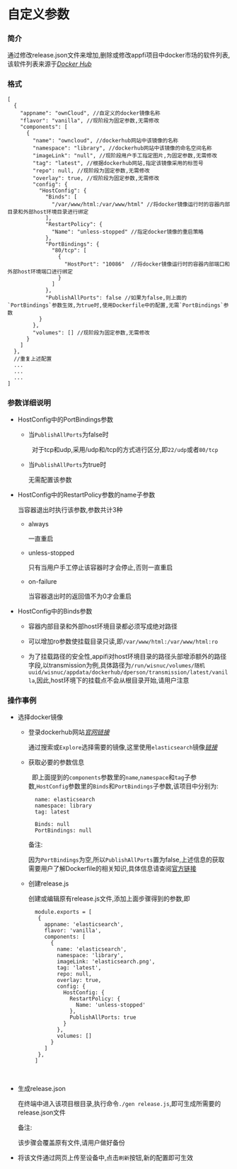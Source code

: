 # 自定义参数

### 简介

通过修改release.json文件来增加,删除或修改appfi项目中docker市场的软件列表,该软件列表来源于[*Docker Hub*](https://hub.docker.com/)

### 格式

```
[
  {
    "appname": "ownCloud", //自定义的docker镜像名称
    "flavor": "vanilla", //现阶段为固定参数,无需修改
    "components": [
      {
        "name": "owncloud", //dockerhub网站中该镜像的名称
        "namespace": "library", //dockerhub网站中该镜像的命名空间名称
        "imageLink": "null", //现阶段用户手工指定图片,为固定参数,无需修改
        "tag": "latest", //根据dockerhub网站,指定该镜像采用的标签号
        "repo": null, //现阶段为固定参数,无需修改
        "overlay": true, //现阶段为固定参数,无需修改
        "config": {
          "HostConfig": {
            "Binds": [
              "/var/www/html:/var/www/html" //将docker镜像运行时的容器内部目录和外部host环境目录进行绑定
            ],
            "RestartPolicy": {
              "Name": "unless-stopped" //指定docker镜像的重启策略
            },
            "PortBindings": {
              "80/tcp": [
                {
                  "HostPort": "10086"  //将docker镜像运行时的容器内部端口和外部host环境端口进行绑定
                }
              ]
            },
            "PublishAllPorts": false //如果为false,则上面的`PortBindings`参数生效,为true时,使用Dockerfile中的配置,无需`PortBindings`参数
          }
        },
        "volumes": [] //现阶段为固定参数,无需修改
      }
    ]
  },
  //重复上述配置
  ...
  ...
  ...
]
```

### 参数详细说明

+ HostConfig中的PortBindings参数
  
  - 当`PublishAllPorts`为false时<p>
  
    对于tcp和udp,采用/udp和/tcp的方式进行区分,即`22/udp`或者`80/tcp`
  
  - 当`PublishAllPorts`为true时<p>
  
    无需配置该参数
  
  
+ HostConfig中的RestartPolicy参数的name子参数

  当容器退出时执行该参数,参数共计3种
  
  - always<p>
  
    一直重启
  
  - unless-stopped<p>
  
    只有当用户手工停止该容器时才会停止,否则一直重启
  
  - on-failure<p>
  
    当容器退出时的返回值不为0才会重启
  

+ HostConfig中的Binds参数

  - 容器内部目录和外部host环境目录都必须写成绝对路径<p>
  
  - 可以增加ro参数使挂载目录只读,即`/var/www/html:/var/www/html:ro`<p>
  
  - 为了挂载路径的安全性,appifi对host环境目录的路径头部增添额外的路径字段,以transmission为例,具体路径为`/run/wisnuc/volumes/随机uuid/wisnuc/appdata/dockerhub/dperson/transmission/latest/vanilla`,因此,host环境下的挂载点不会从根目录开始,请用户注意<p>
  

### 操作事例

+ 选择docker镜像

  - 登录dockerhub网站[*官网链接*](https://hub.docker.com/)<p>
  
    通过搜索或`Explore`选择需要的镜像,这里使用`elasticsearch`镜像[*链接*](https://hub.docker.com/_/elasticsearch/)
    
  - 获取必要的参数信息<p>
  
    即上面提到的`components`参数里的`name`,`namespace`和`tag`子参数,`HostConfig`参数里的`Binds`和`PortBindings`子参数,该项目中分别为:
    
    ```
      name: elasticsearch
      namespace: library
      tag: latest

      Binds: null
      PortBindings: null
    ```
    
    备注:
    
      因为`PortBindings`为空,所以`PublishAllPorts`置为false,上述信息的获取需要用户了解Dockerfile的相关知识,具体信息请查阅[官方链接](https://docs.docker.com/engine/reference/builder/)
    
  - 创建release.js<p>
  
    创建或编辑原有release.js文件,添加上面步骤得到的参数,即
    
    ```
      module.exports = [
       {
         appname: 'elasticsearch',
         flavor: 'vanilla',
         components: [
           {
             name: 'elasticsearch',
             namespace: 'library',
             imageLink: 'elasticsearch.png',
             tag: 'latest',
             repo: null,
             overlay: true,
             config: {
               HostConfig: {
                 RestartPolicy: {
                   Name: 'unless-stopped'
                 },
                 PublishAllPorts: true
               }
             },
             volumes: []
           }
         ]
       },
      ]
    ```
    
  - 生成release.json<p>

    在终端中进入该项目根目录,执行命令`./gen release.js`,即可生成所需要的release.json文件
    
    备注:

    该步骤会覆盖原有文件,请用户做好备份
   
  - 将该文件通过网页上传至设备中,点击`刷新`按钮,新的配置即可生效<p>
